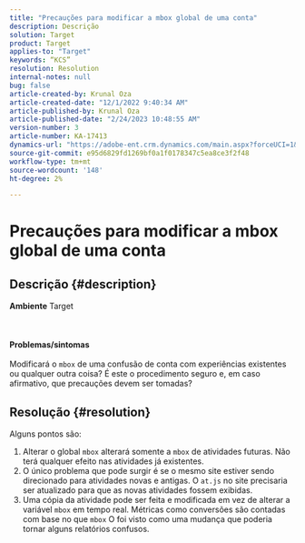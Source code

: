 ```yaml
---
title: "Precauções para modificar a mbox global de uma conta"
description: Descrição
solution: Target
product: Target
applies-to: "Target"
keywords: “KCS”
resolution: Resolution
internal-notes: null
bug: false
article-created-by: Krunal Oza
article-created-date: "12/1/2022 9:40:34 AM"
article-published-by: Krunal Oza
article-published-date: "2/24/2023 10:48:55 AM"
version-number: 3
article-number: KA-17413
dynamics-url: "https://adobe-ent.crm.dynamics.com/main.aspx?forceUCI=1&pagetype=entityrecord&etn=knowledgearticle&id=0ee0562d-5c71-ed11-9561-6045bd006a22"
source-git-commit: e95d6829fd1269bf0a1f0178347c5ea8ce3f2f48
workflow-type: tm+mt
source-wordcount: '148'
ht-degree: 2%

---
```


# Precauções para modificar a mbox global de uma conta

## Descrição {#description}

<b>Ambiente</b>
Target
<br><br> <br><br><b>Problemas/sintomas</b><br><br>Modificará o `mbox` de uma confusão de conta com experiências existentes ou qualquer outra coisa? É este o procedimento seguro e, em caso afirmativo, que precauções devem ser tomadas?<br>

## Resolução {#resolution}


Alguns pontos são:

1. Alterar o global `mbox` alterará somente a `mbox` de atividades futuras. Não terá qualquer efeito nas atividades já existentes.
2. O único problema que pode surgir é se o mesmo site estiver sendo direcionado para atividades novas e antigas. O `at.js` no site precisaria ser atualizado para que as novas atividades fossem exibidas.
3. Uma cópia da atividade pode ser feita e modificada em vez de alterar a variável `mbox` em tempo real. Métricas como conversões são contadas com base no que `mbox` O foi visto como uma mudança que poderia tornar alguns relatórios confusos.

